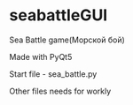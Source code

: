 # seabattleGUI
Sea Battle game(Морской бой)

Made with PyQt5

Start file - sea_battle.py

Other files needs for workly
